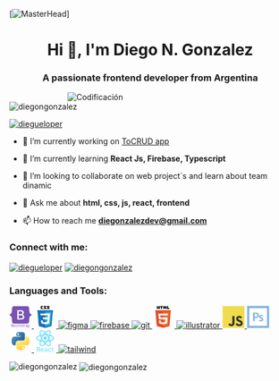 [![MasterHead](https://media-exp1.licdn.com/dms/image/C4D16AQHi_XVo2-ba9A/profile-displaybackgroundimage-shrink_350_1400/0/1668384798180?e=1674086400&v=beta&t=GGu0HVh6kYY8TXUnDP6IoapAdydSMMJ89RxfOeCmAoY)]
<h1 align="center">Hi 👋, I'm Diego N. Gonzalez</h1>
<h3 align="center">A passionate frontend developer from Argentina</h3>
<img align="right" alt="Codificación" width="400" src="https://devtechnosys.com/insights/wp-content/uploads/2022/09/Front-End-Developers.gif" />

<p align="left"> <img src="https://komarev.com/ghpvc/?username=diegongonzalez&label=Profile%20views&color=0e75b6&style=flat" alt="diegongonzalez" /> </p>

<p align="left"> <a href="https://twitter.com/diegueloper" target="blank"><img src="https://img.shields.io/twitter/follow/diegueloper?logo=twitter&style=for-the-badge" alt="diegueloper" /></a> </p>

- 🔭 I’m currently working on [ToCRUD app](https://github.com/DiegoNGonzalez/crud-firebase-react)

- 🌱 I’m currently learning **React Js, Firebase, Typescript**

- 💞️ I’m looking to collaborate on web project´s and learn about team dinamic

- 💬 Ask me about **html, css, js, react, frontend**

- 📫 How to reach me **diegonzalezdev@gmail.com**

<h3 align="left">Connect with me:</h3>
<p align="left">
<a href="https://twitter.com/diegueloper" target="blank"><img align="center" src="https://raw.githubusercontent.com/rahuldkjain/github-profile-readme-generator/master/src/images/icons/Social/twitter.svg" alt="diegueloper" height="30" width="40" /></a>
<a href="https://linkedin.com/in/diegongonzalez" target="blank"><img align="center" src="https://raw.githubusercontent.com/rahuldkjain/github-profile-readme-generator/master/src/images/icons/Social/linked-in-alt.svg" alt="diegongonzalez" height="30" width="40" /></a>
</p>

<h3 align="left">Languages and Tools:</h3>
<p align="left"> <a href="https://getbootstrap.com" target="_blank" rel="noreferrer"> <img src="https://raw.githubusercontent.com/devicons/devicon/master/icons/bootstrap/bootstrap-plain-wordmark.svg" alt="bootstrap" width="40" height="40"/> </a> <a href="https://www.w3schools.com/css/" target="_blank" rel="noreferrer"> <img src="https://raw.githubusercontent.com/devicons/devicon/master/icons/css3/css3-original-wordmark.svg" alt="css3" width="40" height="40"/> </a> <a href="https://www.figma.com/" target="_blank" rel="noreferrer"> <img src="https://www.vectorlogo.zone/logos/figma/figma-icon.svg" alt="figma" width="40" height="40"/> </a> <a href="https://firebase.google.com/" target="_blank" rel="noreferrer"> <img src="https://www.vectorlogo.zone/logos/firebase/firebase-icon.svg" alt="firebase" width="40" height="40"/> </a> <a href="https://git-scm.com/" target="_blank" rel="noreferrer"> <img src="https://www.vectorlogo.zone/logos/git-scm/git-scm-icon.svg" alt="git" width="40" height="40"/> </a> <a href="https://www.w3.org/html/" target="_blank" rel="noreferrer"> <img src="https://raw.githubusercontent.com/devicons/devicon/master/icons/html5/html5-original-wordmark.svg" alt="html5" width="40" height="40"/> </a> <a href="https://www.adobe.com/in/products/illustrator.html" target="_blank" rel="noreferrer"> <img src="https://www.vectorlogo.zone/logos/adobe_illustrator/adobe_illustrator-icon.svg" alt="illustrator" width="40" height="40"/> </a> <a href="https://developer.mozilla.org/en-US/docs/Web/JavaScript" target="_blank" rel="noreferrer"> <img src="https://raw.githubusercontent.com/devicons/devicon/master/icons/javascript/javascript-original.svg" alt="javascript" width="40" height="40"/> </a> <a href="https://www.photoshop.com/en" target="_blank" rel="noreferrer"> <img src="https://raw.githubusercontent.com/devicons/devicon/master/icons/photoshop/photoshop-line.svg" alt="photoshop" width="40" height="40"/> </a> <a href="https://www.python.org" target="_blank" rel="noreferrer"> <img src="https://raw.githubusercontent.com/devicons/devicon/master/icons/python/python-original.svg" alt="python" width="40" height="40"/> </a> <a href="https://reactjs.org/" target="_blank" rel="noreferrer"> <img src="https://raw.githubusercontent.com/devicons/devicon/master/icons/react/react-original-wordmark.svg" alt="react" width="40" height="40"/> </a> <a href="https://tailwindcss.com/" target="_blank" rel="noreferrer"> <img src="https://www.vectorlogo.zone/logos/tailwindcss/tailwindcss-icon.svg" alt="tailwind" width="40" height="40"/> </a> </p>

<p><img align="left" src="https://github-readme-stats.vercel.app/api/top-langs?username=diegongonzalez&show_icons=true&locale=en&layout=compact" alt="diegongonzalez" /></p>

<p>&nbsp;<img align="center" src="https://github-readme-stats.vercel.app/api?username=diegongonzalez&show_icons=true&locale=en" alt="diegongonzalez" /></p>


<!---
DiegoNGonzalez/DiegoNGonzalez is a ✨ special ✨ repository because its `README.md` (this file) appears on your GitHub profile.
You can click the Preview link to take a look at your changes.
--->
